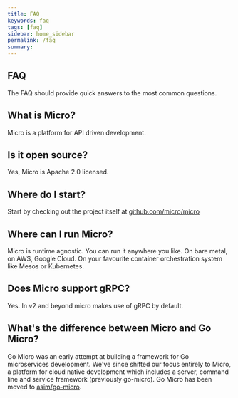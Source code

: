 ```yaml
---
title: FAQ
keywords: faq
tags: [faq]
sidebar: home_sidebar
permalink: /faq
summary:
---
```


## FAQ

The FAQ should provide quick answers to the most common questions.

## What is Micro?

Micro is a platform for API driven development.

## Is it open source?

Yes, Micro is Apache 2.0 licensed.

## Where do I start?

Start by checking out the project itself at [github.com/micro/micro](https://github.com/micro/micro)

## Where can I run Micro?

Micro is runtime agnostic. You can run it anywhere you like. On bare metal, on AWS, Google Cloud. On your favourite container orchestration system like Mesos or Kubernetes.

## Does Micro support gRPC?

Yes. In v2 and beyond micro makes use of gRPC by default.

## What's the difference between Micro and Go Micro?

Go Micro was an early attempt at building a framework for Go microservices development. We've since shifted our focus entirely to Micro, 
a platform for cloud native development which includes a server, command line and service framework (previously go-micro). Go Micro has 
been moved to [asim/go-micro](https://github.com/asim/go-micro).
